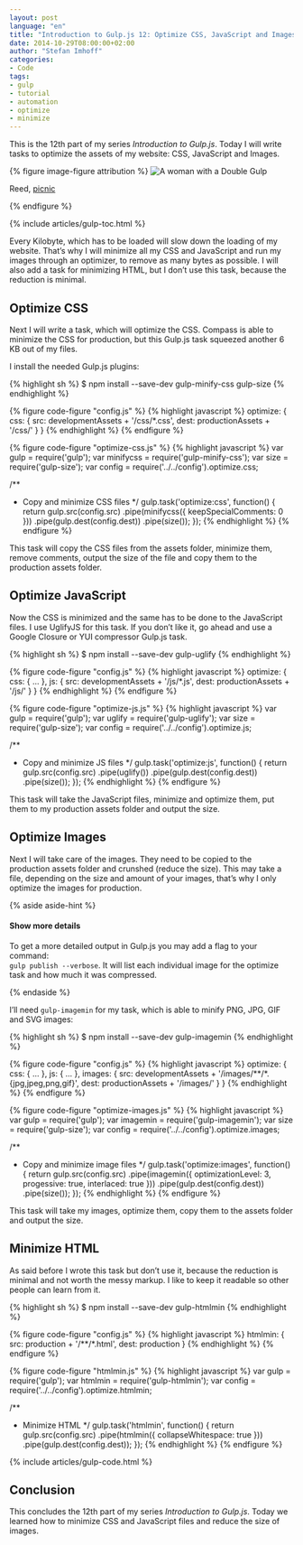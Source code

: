 ```yaml
---
layout: post
language: "en"
title: "Introduction to Gulp.js 12: Optimize CSS, JavaScript and Images"
date: 2014-10-29T08:00:00+02:00
author: "Stefan Imhoff"
categories:
- Code
tags:
- gulp
- tutorial
- automation
- optimize
- minimize
---
```


This is the 12th part of my series *Introduction to Gulp.js*. Today I will write tasks to optimize the assets of my website: CSS, JavaScript and Images.

{% figure image-figure attribution %}
<img src="/assets/images/artikel/gulp-tutorial-12.jpg" alt="A woman with a Double Gulp">
<p class="attribution-text"><i class="icon-cc"></i> Reed, <a href="https://www.flickr.com/photos/ishatter/3614672744">picnic</a></p>
{% endfigure %}

{% include articles/gulp-toc.html %}

Every Kilobyte, which has to be loaded will slow down the loading of my website. That’s why I will minimize all my CSS and JavaScript and run my images through an optimizer, to remove as many bytes as possible. I will also add a task for minimizing HTML, but I don’t use this task, because the reduction is minimal.

## Optimize CSS
Next I will write a task, which will optimize the CSS. Compass is able to minimize the CSS for production, but this Gulp.js task squeezed another 6 KB out of my files.

I install the needed Gulp.js plugins:

{% highlight sh %}
$ npm install --save-dev gulp-minify-css gulp-size
{% endhighlight %}

{% figure code-figure "config.js" %}
{% highlight javascript %}
optimize: {
  css: {
    src:  developmentAssets + '/css/*.css',
    dest: productionAssets + '/css/'
  }
}
{% endhighlight %}
{% endfigure %}

{% figure code-figure "optimize-css.js" %}
{% highlight javascript %}
var gulp      = require('gulp');
var minifycss = require('gulp-minify-css');
var size      = require('gulp-size');
var config    = require('../../config').optimize.css;

/**
 * Copy and minimize CSS files
 */
gulp.task('optimize:css', function() {
  return gulp.src(config.src)
    .pipe(minifycss({
      keepSpecialComments: 0
    }))
    .pipe(gulp.dest(config.dest))
    .pipe(size());
});
{% endhighlight %}
{% endfigure %}

This task will copy the CSS files from the assets folder, minimize them, remove comments, output the size of the file and copy them to the production assets folder.

## Optimize JavaScript
Now the CSS is minimized and the same has to be done to the JavaScript files. I use UglifyJS for this task. If you don’t like it, go ahead and use a Google Closure or YUI compressor Gulp.js task.

{% highlight sh %}
$ npm install --save-dev gulp-uglify
{% endhighlight %}

{% figure code-figure "config.js" %}
{% highlight javascript %}
optimize: {
  css: {
    ...
  },
  js: {
    src:  developmentAssets + '/js/*.js',
    dest: productionAssets + '/js/'
  }
}
{% endhighlight %}
{% endfigure %}

{% figure code-figure "optimize-js.js" %}
{% highlight javascript %}
var gulp   = require('gulp');
var uglify = require('gulp-uglify');
var size   = require('gulp-size');
var config = require('../../config').optimize.js;

/**
 * Copy and minimize JS files
 */
gulp.task('optimize:js', function() {
  return gulp.src(config.src)
    .pipe(uglify())
    .pipe(gulp.dest(config.dest))
    .pipe(size());
});
{% endhighlight %}
{% endfigure %}

This task will take the JavaScript files, minimize and optimize them, put them to my production assets folder and output the size.

## Optimize Images
Next I will take care of the images. They need to be copied to the production assets folder and crunshed (reduce the size). This may take a file, depending on the size and amount of your images, that’s why I only optimize the images for production.

{% aside aside-hint %}
<h4>Show more details</h4>
<p>To get a more detailed output in Gulp.js you may add a flag to your command:<br> <code>gulp publish --verbose</code>. It will list each individual image for the optimize task and how much it was compressed.</p>
{% endaside %}

I’ll need `gulp-imagemin` for my task, which is able to minify PNG, JPG, GIF and SVG images:

{% highlight sh %}
$ npm install --save-dev gulp-imagemin
{% endhighlight %}

{% figure code-figure "config.js" %}
{% highlight javascript %}
optimize: {
  css: {
    ...
  },
  js: {
    ...
  },
  images: {
    src:  developmentAssets + '/images/**/*.{jpg,jpeg,png,gif}',
    dest: productionAssets + '/images/'
  }
}
{% endhighlight %}
{% endfigure %}

{% figure code-figure "optimize-images.js" %}
{% highlight javascript %}
var gulp     = require('gulp');
var imagemin = require('gulp-imagemin');
var size     = require('gulp-size');
var config   = require('../../config').optimize.images;

/**
 * Copy and minimize image files
 */
gulp.task('optimize:images', function() {
  return gulp.src(config.src)
    .pipe(imagemin({
      optimizationLevel: 3,
      progessive: true,
      interlaced: true
    }))
    .pipe(gulp.dest(config.dest))
    .pipe(size());
});
{% endhighlight %}
{% endfigure %}

This task will take my images, optimize them, copy them to the assets folder and output the size.

## Minimize HTML
As said before I wrote this task but don’t use it, because the reduction is minimal and not worth the messy markup. I like to keep it readable so other people can learn from it.

{% highlight sh %}
$ npm install --save-dev gulp-htmlmin
{% endhighlight %}

{% figure code-figure "config.js" %}
{% highlight javascript %}
htmlmin: {
  src: production + '/**/*.html',
  dest: production
}
{% endhighlight %}
{% endfigure %}

{% figure code-figure "htmlmin.js" %}
{% highlight javascript %}
var gulp    = require('gulp');
var htmlmin = require('gulp-htmlmin');
var config  = require('../../config').optimize.htmlmin;

/**
 * Minimize HTML
 */
gulp.task('htmlmin', function() {
  return gulp.src(config.src)
    .pipe(htmlmin({
      collapseWhitespace: true
    }))
    .pipe(gulp.dest(config.dest));
});
{% endhighlight %}
{% endfigure %}

{% include articles/gulp-code.html %}

## Conclusion
This concludes the 12th part of my series *Introduction to Gulp.js*. Today we learned how to minimize CSS and JavaScript files and reduce the size of images.
